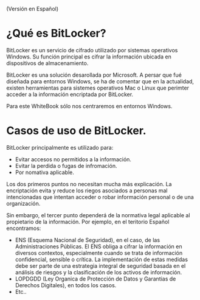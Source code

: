 (Versión en Español)

# ¿Qué es BitLocker?

BitLocker es un servicio de cifrado utilizado por sistemas operativos Windows. Su función principal es cifrar la información ubicada en dispositivos de almacenamiento.

BitLocker es una solución desarollada por Microsoft. A persar que fué diseñada para entornos Windows, se ha de comentar que en la actualidad, existen herramientas para sistemes operativos Mac o Linux que perimter acceder a la información encriptada por BitLocker.

Para este WhiteBook sólo nos centraremos en entornos Windows.

# Casos de uso de BitLocker.

BitLocker principalmente es utilizado para:

- Evitar accesos no permitidos a la información.
- Evitar la perdida o fugas de infromación.
- Por nomativa aplicable.

Los dos primeros puntos no necesitan mucha más explicación. La encriptación evita y reduce los riegos asociados a personas mal intencionadas que intentan acceder o robar información personal o de una organización.

Sin embargo, el tercer punto dependerá de la normativa legal aplicable al propietario de la información. Por ejemplo, en el teritorio Español encontramos:

- ENS (Esquema Nacional de Seguridad), en el caso, de las Administraciones Públicas.
  El ENS obliga a cifrar la información en diversos contextos, especialmente cuando se trata de información confidencial, sensible o crítica. La implementación de estas medidas debe ser parte de una estrategia integral de seguridad basada en el análisis de riesgos y la clasificación de los activos de información. 
- LOPDGDD (Ley Organica de Protección de Datos y Garantias de Derechos Digitales), en todos los casos.
- Etc..

 






